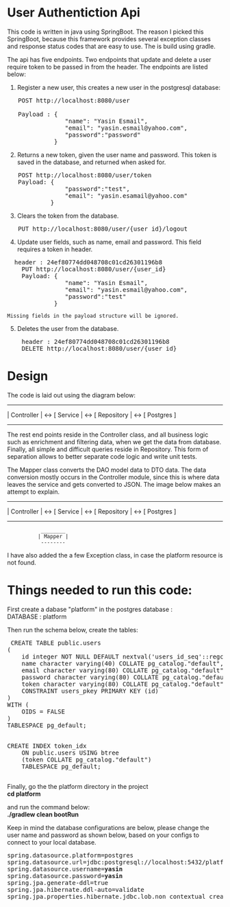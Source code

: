 # User Authentiction Api

This code is written in java using SpringBoot. The reason I picked this
SpringBoot, because this framework provides several exception classes and
response status codes that are easy to use. The is build using gradle.

The api has five endpoints. Two endpoints that update and delete a
user require token to be passed in from the header.
The endpoints are listed below:

1) Register a new user, this creates a new user in the postgresql database:<br/>
<pre>
   POST http://localhost:8080/user<br/>
   Payload : {
				"name": "Yasin Esmail",
				"email": "yasin.esmail@yahoo.com",
				"password":"password"
			 }
</pre>

2) Returns a new token, given the user name and password. This token is saved in the
   database, and returned when asked for.<br/>
<pre>
   POST http://localhost:8080/user/token
   Payload: {
				"password":"test",
				"email": "yasin.esamail@yahoo.com"
			}
</pre>

3) Clears the token from the database.<br/>
<pre>
   PUT http://localhost:8080/user/{user_id}/logout
</pre>

4) Update user fields, such as name, email and password.
   This field requires a token in header.<br/>
<pre>
  header : 24ef80774dd048708c01cd26301196b8
	PUT http://localhost:8080/user/{user_id}
	Payload: {
				"name": "Yasin Esmail",
				"email": "yasin.esmail@yahoo.com",
				"password":"test"
			 }
</pre>

	Missing fields in the payload structure will be ignored.

5) Deletes the user from the database.<br/>

<pre>
	header : 24ef80774dd048708c01cd26301196b8
	DELETE http://localhost:8080/user/{user_id}
</pre>


# Design

The code is laid out using the diagram below:

   ____________       _________       ____________       __________
  | Controller | <-> [ Service | <-> [ Repository | <-> [ Postgres ]
   ------------       ---------       ------------       ----------

  The rest end points reside in the Controller class, and all business logic
  such as enrichment and filtering data, when we get the data from database.
  Finally, all simple and difficult queries reside in Repository. This form of
  separation allows to better separate code logic and write unit tests.

  The Mapper class converts the DAO model data to DTO data. The data conversion
  mostly occurs in the Controller module, since this is where data leaves the service
  and gets converted to JSON. The image below makes an attempt to explain.

   ____________       _________       ____________       __________
  | Controller | <-> [ Service | <-> [ Repository | <-> [ Postgres ]
   ------------       ---------       ------------       ----------

               ________
              | Mapper |
               --------

  I have also added the a few Exception class, in case the platform resource is not found.

 # Things needed to run this code:

 First create a dabase "platform" in the postgres database :<br/>
 DATABASE : platform<br/>

 Then run the schema below, create the tables:<br/>

<pre>
 CREATE TABLE public.users
(
    id integer NOT NULL DEFAULT nextval('users_id_seq'::regclass),
    name character varying(40) COLLATE pg_catalog."default",
    email character varying(80) COLLATE pg_catalog."default",
    password character varying(80) COLLATE pg_catalog."default",
    token character varying(80) COLLATE pg_catalog."default",
    CONSTRAINT users_pkey PRIMARY KEY (id)
)
WITH (
    OIDS = FALSE
)
TABLESPACE pg_default;


CREATE INDEX token_idx
    ON public.users USING btree
    (token COLLATE pg_catalog."default")
    TABLESPACE pg_default;

</pre>

Finally, go the the platform directory in the project<br/>
 <b>cd platform</b>

 and run the command below:<br/>
 <b>./gradlew clean bootRun</b>


Keep in mind the database configurations are below, please change the user name and password
as shown below, based on your configs to connect to your local database.

<pre>
spring.datasource.platform=postgres
spring.datasource.url=jdbc:postgresql://localhost:5432/platform
spring.datasource.username=<b>yasin</b>
spring.datasource.password=<b>yasin</b>
spring.jpa.generate-ddl=true
spring.jpa.hibernate.ddl-auto=validate
spring.jpa.properties.hibernate.jdbc.lob.non_contextual_creation=true
</pre>
